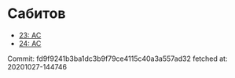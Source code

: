 # Сабитов
- [23: AC](23.md)
- [24: AC](24.md)

Commit: fd9f9241b3ba1dc3b9f79ce4115c40a3a557ad32
 fetched at: 20201027-144746
